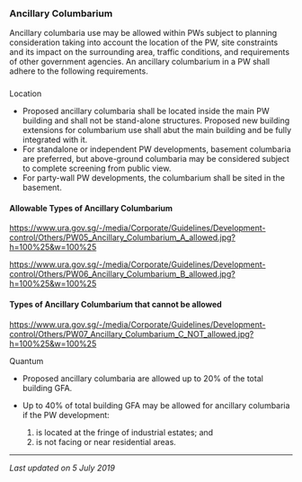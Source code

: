 ### Ancillary Columbarium

Ancillary columbaria use may be allowed within PWs subject to planning
consideration taking into account the location of the PW, site
constraints and its impact on the surrounding area, traffic conditions,
and requirements of other government agencies. An ancillary columbarium
in a PW shall adhere to the following requirements.

### 

<a href="#Location" class="collapsible collapsed"
data-toggle="collapse"></a>

Location

-   Proposed ancillary columbaria shall be located inside the main PW
    building and shall not be stand-alone structures. Proposed new
    building extensions for columbarium use shall abut the main building
    and be fully integrated with it.
-   For standalone or independent PW developments, basement columbaria
    are preferred, but above-ground columbaria may be considered subject
    to complete screening from public view.
-   For party-wall PW developments, the columbarium shall be sited in
    the basement.

<a href="#Earthworks-Setback" class="collapsible collapsed"
data-parent="#Location1" data-toggle="collapse"></a>

#### Allowable Types of Ancillary Columbarium

<https://www.ura.gov.sg/-/media/Corporate/Guidelines/Development-control/Others/PW05_Ancillary_Columbarium_A_allowed.jpg?h=100%25&w=100%25>

<https://www.ura.gov.sg/-/media/Corporate/Guidelines/Development-control/Others/PW06_Ancillary_Columbarium_B_allowed.jpg?h=100%25&w=100%25>

<a href="#Not-Allowable" class="collapsible collapsed"
data-parent="#Location1" data-toggle="collapse"></a>

#### Types of Ancillary Columbarium that cannot be allowed

<https://www.ura.gov.sg/-/media/Corporate/Guidelines/Development-control/Others/PW07_Ancillary_Columbarium_C_NOT_allowed.jpg?h=100%25&w=100%25>

<a href="#Quantum" class="collapsible collapsed"
data-toggle="collapse"></a>

Quantum

-   Proposed ancillary columbaria are allowed up to 20% of the total
    building GFA.
-   Up to 40% of total building GFA may be allowed for ancillary
    columbaria if the PW development:  
      
    1.  is located at the fringe of industrial estates; and
    2.  is not facing or near residential areas.

------------------------------------------------------------------------

*Last updated on 5 July 2019*
